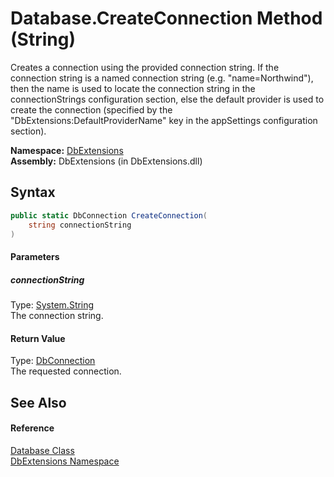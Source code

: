 Database.CreateConnection Method (String)
=========================================
Creates a connection using the provided connection string. If the connection string is a named connection string (e.g. "name=Northwind"), then the name is used to locate the connection string in the connectionStrings configuration section, else the default provider is used to create the connection (specified by the "DbExtensions:DefaultProviderName" key in the appSettings configuration section).

**Namespace:** [DbExtensions][1]  
**Assembly:** DbExtensions (in DbExtensions.dll)

Syntax
------

```csharp
public static DbConnection CreateConnection(
	string connectionString
)
```

#### Parameters

##### *connectionString*
Type: [System.String][2]  
The connection string.

#### Return Value
Type: [DbConnection][3]  
The requested connection.

See Also
--------

#### Reference
[Database Class][4]  
[DbExtensions Namespace][1]  

[1]: ../README.md
[2]: http://msdn.microsoft.com/en-us/library/s1wwdcbf
[3]: http://msdn.microsoft.com/en-us/library/c790zwhc
[4]: README.md